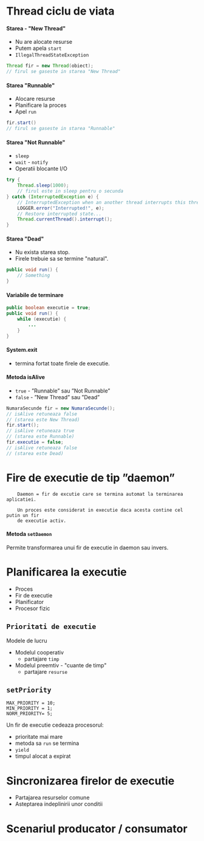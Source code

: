 # Thread ciclu de viata

#### Starea - "New Thread"
* Nu are alocate resurse
* Putem apela `start`
* `IllegalThreadStateException`
```java
Thread fir = new Thread(obiect);
// firul se gaseste in starea "New Thread"
```

#### Starea "Runnable"
* Alocare resurse
* Planificare la proces
* Apel `run`
```java
fir.start()
// firul se gaseste in starea "Runnable"
```

#### Starea "Not Runnable"
* `sleep`
* `wait` - `notify`
* Operatii blocante I/O
```java
try {
    Thread.sleep(1000);
    // firul este in sleep pentru o secunda
} catch (InterruptedException e) {  
    // InterruptedException when an another thread interrupts this thread
    LOGGER.error("Interrupted!", e);
    // Restore interrupted state...
    Thread.currentThread().interrupt();
}
```

#### Starea "Dead"
* Nu exista starea stop. 
* Firele trebuie sa se termine "natural".
```java
public void run() {
    // Something
}
```

#### Variabile de terminare
```java
public boolean executie = true;
public void run() {
    while (executie) {
        ...
    }
}
```

#### System.exit
* termina fortat toate firele de executie.

#### Metoda isAlive
* `true` - ”Runnable” sau ”Not Runnable”
* `false` - ”New Thread” sau ”Dead”

```java
NumaraSecunde fir = new NumaraSecunde();
// isAlive retuneaza false
// (starea este New Thread)
fir.start();
// isAlive retuneaza true
// (starea este Runnable)
fir.executie = false;
// isAlive retuneaza false
// (starea este Dead)
```

# Fire de executie de tip ”daemon”

        Daemon = fir de excutie care se termina automat la terminarea aplicatiei.
        
        Un proces este considerat in executie daca acesta contine cel putin un fir
        de executie activ.

#### Metoda `setDaemon`
Permite transformarea unui fir de executie in daemon sau invers.

# Planificarea la executie
* Proces
* Fir de executie
* Planificator
* Procesor fizic

## `Prioritati de executie`
Modele de lucru
* Modelul cooperativ
    * partajare `timp`
* Modelul preemtiv - "cuante de timp"
    * partajare `resurse`

## `setPriority`
```
MAX_PRIORITY = 10;
MIN_PRIORITY = 1;
NORM_PRIORITY= 5;
```
Un fir de executie cedeaza procesorul:
* prioritate mai mare
* metoda sa `run` se termina
* `yield`
* timpul alocat a expirat

# Sincronizarea firelor de executie
* Partajarea resurselor comune
* Asteptarea indeplinirii unor conditii

# Scenariul producator / consumator

# 